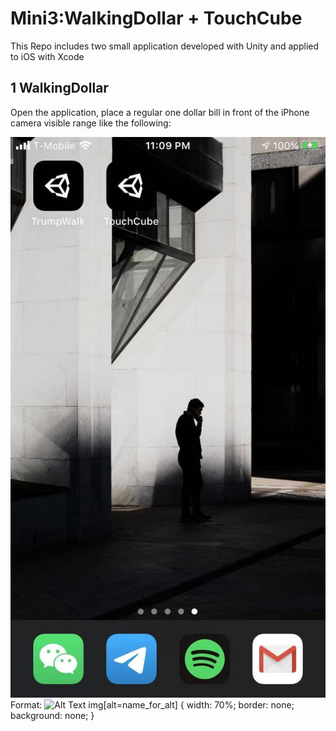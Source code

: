 # Mini3:WalkingDollar + TouchCube

This Repo includes two small application developed with Unity and applied to iOS with Xcode

## 1 WalkingDollar

Open the application, place a regular one dollar bill in front of the iPhone camera visible range like the following:

![GitHub Logo](/WalkingDollar/app.jpeg)
Format: ![Alt Text](url)
img[alt=name_for_alt] {
  width: 70%;
  border: none;
  background: none;
}

